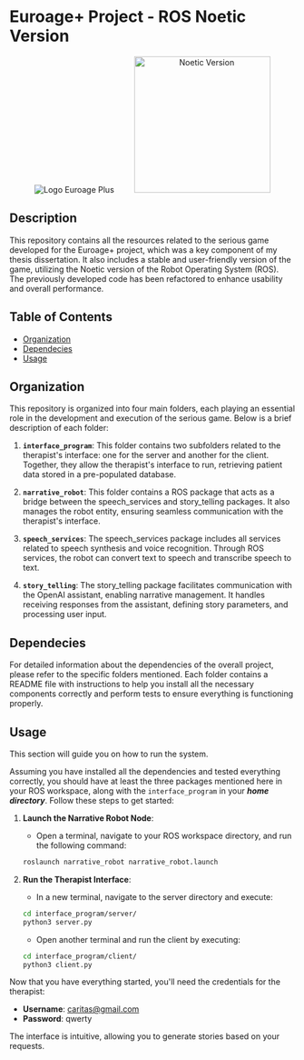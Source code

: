 # Euroage+ Project - ROS Noetic Version

<div align="center">
  <img src="https://euroageplus.unex.es/wp-content/uploads/2023/11/logo-euroageplus-uai-516x140.png" alt="Logo Euroage Plus">
  &nbsp;&nbsp;&nbsp;&nbsp;&nbsp;&nbsp;&nbsp;
  <img src="https://robocademy.com/wp-content/uploads/2020/05/ros_noetic_logo1-1024x601-1.png" alt="Noetic Version" style="width: 240px;">
</div>

## Description
This repository contains all the resources related to the serious game developed for the Euroage+ project, which was a key component of my thesis dissertation. It also includes a stable and user-friendly version of the game, utilizing the Noetic version of the Robot Operating System (ROS). The previously developed code has been refactored to enhance usability and overall performance.

## Table of Contents
- [Organization](#organization)
- [Dependecies](#dependecies)
- [Usage](#usage)

## Organization

This repository is organized into four main folders, each playing an essential role in the development and execution of the serious game. Below is a brief description of each folder:

1. **`interface_program`**:
   This folder contains two subfolders related to the therapist's interface: one for the server and another for the client. Together, they allow the therapist's interface to run, retrieving patient data stored in a pre-populated database.

2. **`narrative_robot`**:
   This folder contains a ROS package that acts as a bridge between the speech_services and story_telling packages. It also manages the robot entity, ensuring seamless communication with the therapist's interface.

3. **`speech_services`**:
   The speech_services package includes all services related to speech synthesis and voice recognition. Through ROS services, the robot can convert text to speech and transcribe speech to text.

4. **`story_telling`**:
   The story_telling package facilitates communication with the OpenAI assistant, enabling narrative management. It handles receiving responses from the assistant, defining story parameters, and processing user input.

## Dependecies

For detailed information about the dependencies of the overall project, please refer to the specific folders mentioned. Each folder contains a README file with instructions to help you install all the necessary components correctly and perform tests to ensure everything is functioning properly.

## Usage

This section will guide you on how to run the system.

Assuming you have installed all the dependencies and tested everything correctly, you should have at least the three packages mentioned here in your ROS workspace, along with the `interface_program` in your ___home directory___. Follow these steps to get started:

1. **Launch the Narrative Robot Node**:
   * Open a terminal, navigate to your ROS workspace directory, and run the following command:
   ```bash
   roslaunch narrative_robot narrative_robot.launch

2. **Run the Therapist Interface**:
   * In a new terminal, navigate to the server directory and execute:
   ```bash
   cd interface_program/server/
   python3 server.py
   ```
   
   * Open another terminal and run the client by executing:
   ```bash
   cd interface_program/client/
   python3 client.py
   ```

Now that you have everything started, you'll need the credentials for the therapist:

* **Username**: caritas@gmail.com
* **Password**: qwerty

The interface is intuitive, allowing you to generate stories based on your requests.
